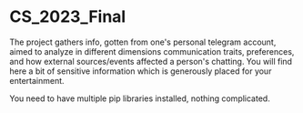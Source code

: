 # CS_2023_Final

The project gathers info, gotten from one's personal telegram account, aimed to analyze in different dimensions communication traits, preferences, and how external sources/events affected a person's chatting. 
You will find here a bit of sensitive information which is generously placed for your entertainment.

You need to have multiple pip libraries installed, nothing complicated.
